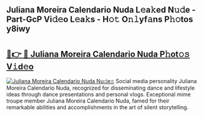 ## Juliana Moreira Calendario Nuda L𝚎a𝚔ed N𝚞𝚍e - Part-GcP Vi𝚍𝚎o L𝚎a𝚔s - H𝚘𝚝 O𝚗𝚕yf𝚊ns P𝚑𝚘tos y8iwy

# <h2><a href="http://kf61ifr.oniu.top/?m=Juliana+Moreira+Calendario+Nuda">🔗👉 🔴 Juliana Moreira Calendario Nuda P𝚑ot𝚘𝚜 V𝚒d𝚎o</a></h2>

[![Juliana Moreira Calendario Nuda Nu𝚍e𝚜](https://i.imgur.com/0qMVB7G.gif)](http://kf61ifr.oniu.top/?m=Juliana+Moreira+Calendario+Nuda)
Social media personality Juliana Moreira Calendario Nuda, recognized for disseminating dance and lifestyle ideas through dance presentations and personal vlogs. Exceptional mime troupe member Juliana Moreira Calendario Nuda, famed for their remarkable abilities and accomplishments in the art of silent storytelling.  
